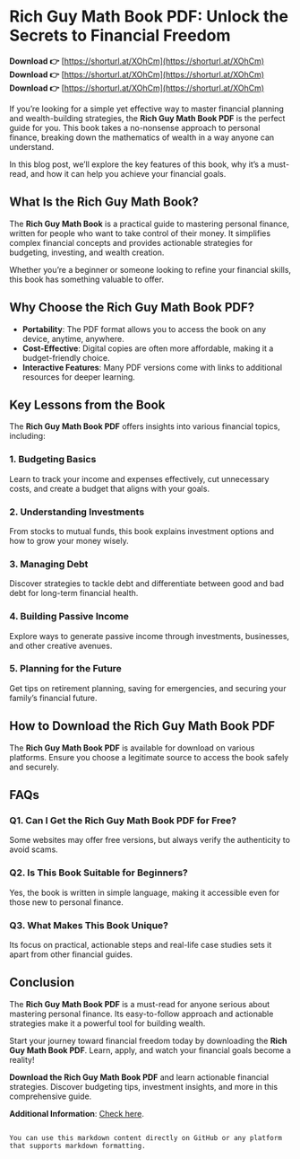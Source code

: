 
# Rich Guy Math Book PDF: Unlock the Secrets to Financial Freedom

**Download 👉** [https://shorturl.at/XOhCm](https://shorturl.at/XOhCm)  
**Download 👉** [https://shorturl.at/XOhCm](https://shorturl.at/XOhCm)  
**Download 👉** [https://shorturl.at/XOhCm](https://shorturl.at/XOhCm)

If you’re looking for a simple yet effective way to master financial planning and wealth-building strategies, the **Rich Guy Math Book PDF** is the perfect guide for you. This book takes a no-nonsense approach to personal finance, breaking down the mathematics of wealth in a way anyone can understand.

In this blog post, we’ll explore the key features of this book, why it’s a must-read, and how it can help you achieve your financial goals.

## What Is the Rich Guy Math Book?

The **Rich Guy Math Book** is a practical guide to mastering personal finance, written for people who want to take control of their money. It simplifies complex financial concepts and provides actionable strategies for budgeting, investing, and wealth creation.

Whether you’re a beginner or someone looking to refine your financial skills, this book has something valuable to offer.

## Why Choose the Rich Guy Math Book PDF?

- **Portability**: The PDF format allows you to access the book on any device, anytime, anywhere.
- **Cost-Effective**: Digital copies are often more affordable, making it a budget-friendly choice.
- **Interactive Features**: Many PDF versions come with links to additional resources for deeper learning.

## Key Lessons from the Book

The **Rich Guy Math Book PDF** offers insights into various financial topics, including:

### 1. Budgeting Basics
Learn to track your income and expenses effectively, cut unnecessary costs, and create a budget that aligns with your goals.

### 2. Understanding Investments
From stocks to mutual funds, this book explains investment options and how to grow your money wisely.

### 3. Managing Debt
Discover strategies to tackle debt and differentiate between good and bad debt for long-term financial health.

### 4. Building Passive Income
Explore ways to generate passive income through investments, businesses, and other creative avenues.

### 5. Planning for the Future
Get tips on retirement planning, saving for emergencies, and securing your family’s financial future.

## How to Download the Rich Guy Math Book PDF

The **Rich Guy Math Book PDF** is available for download on various platforms. Ensure you choose a legitimate source to access the book safely and securely.

## FAQs

### Q1. Can I Get the Rich Guy Math Book PDF for Free?
Some websites may offer free versions, but always verify the authenticity to avoid scams.

### Q2. Is This Book Suitable for Beginners?
Yes, the book is written in simple language, making it accessible even for those new to personal finance.

### Q3. What Makes This Book Unique?
Its focus on practical, actionable steps and real-life case studies sets it apart from other financial guides.

## Conclusion

The **Rich Guy Math Book PDF** is a must-read for anyone serious about mastering personal finance. Its easy-to-follow approach and actionable strategies make it a powerful tool for building wealth.

Start your journey toward financial freedom today by downloading the **Rich Guy Math Book PDF**. Learn, apply, and watch your financial goals become a reality!

**Download the Rich Guy Math Book PDF** and learn actionable financial strategies. Discover budgeting tips, investment insights, and more in this comprehensive guide.

**Additional Information**: [Check here](#).
```

You can use this markdown content directly on GitHub or any platform that supports markdown formatting.
